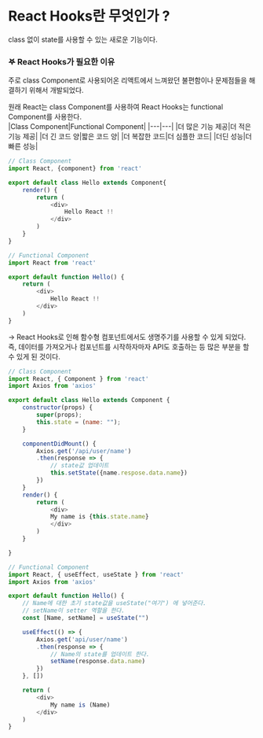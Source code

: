 # React Hooks란 무엇인가 ? 
class 없이 state를 사용할 수 있는 새로운 기능이다. 

### 𖤐 React Hooks가 필요한 이유
주로 class Component로 사용되어온 리액트에서 느껴왔던 불편함이나 문제점들을 해결하기 위해서 개발되었다.   

원래 React는 class Component를 사용하여 React Hooks는 functional Component를 사용한다.    
|Class Component|Functional Component|
|---|---|
|더 많은 기능 제공|더 적은 기능 제공|
|더 긴 코드 양|짧은 코드 양|
|더 복잡한 코드|더 심플한 코드|
|더딘 성능|더 빠른 성능|   

```js
// Class Component
import React, {component} from 'react'

export default class Hello extends Component{
    render() {
        return (
            <div>
                Hello React !!
            </div>
        )
    }
}
```

```js
// Functional Component
import React from 'react'

export default function Hello() {
    return (
        <div>
            Hello React !! 
        </div>
    )
}
```

&rarr; React Hooks로 인해 함수형 컴포넌트에서도 생명주기를 사용할 수 있게 되었다. 즉, 데이터를 가져오거나 컴포넌트를 시작하자마자 API도 호출하는 등 많은 부분을 할 수 있게 된 것이다. 

```js
// Class Component
import React, { Component } from 'react'
import Axios from 'axios'

export default class Hello extends Component {
    constructor(props) {
        super(props);
        this.state = (name: "");
    }

    componentDidMount() {
        Axios.get('/api/user/name')
        .then(response => {
            // state값 업데이트 
            this.setState({name.respose.data.name})
        })
    }
    render() {
        return (
            <div> 
            My name is {this.state.name}
            </div>
        )
    }

}
```

```js
// Functional Component
import React, { useEffect, useState } from 'react'
import Axios from 'axios'

export default function Hello() {
    // Name에 대한 초기 state값을 useState("여기") 에 넣어준다. 
    // setName이 setter 역할을 한다. 
    const [Name, setName] = useState("")

    useEffect(() => {
        Axios.get('api/user/name')
        .then(response => {
            // Name의 state를 업데이트 한다. 
            setName(response.data.name)
        })
    }, []) 

    return (
        <div>
            My name is (Name)
        </div>
    )
}
```

